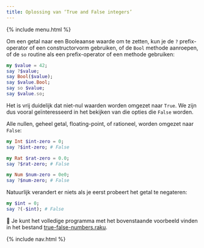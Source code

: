 ```yaml
---
title: Oplossing van ‘True and False integers’
---
```


{% include menu.html %}

Om een getal naar een Booleaanse waarde om te zetten, kun je de `?` prefix-operator of een constructorvorm gebruiken, of de `Bool` methode aanroepen, of de `so` routine als een prefix-operator of een methode gebruiken:

```raku
my $value = 42;
say ?$value;
say Bool($value);
say $value.Bool;
say so $value;
say $value.so;
```

Het is vrij duidelijk dat niet-nul waarden worden omgezet naar `True`. We zijn dus vooral geïnteresseerd in het bekijken van die opties die `False` worden.

Alle nullen, geheel getal, floating-point, of rationeel, worden omgezet naar `False`:

```raku
my Int $int-zero = 0;
say ?$int-zero; # False

my Rat $rat-zero = 0.0;
say ?$rat-zero; # False

my Num $num-zero = 0e0;
say ?$num-zero; # False
```

Natuurlijk verandert er niets als je eerst probeert het getal te negateren:

```raku
my $int = 0;
say ?(-$int); # False
```

🦋 Je kunt het volledige programma met het bovenstaande voorbeeld vinden in het bestand [true-false-numbers.raku](https://github.com/ash/raku-course/blob/master/exercises/coercion/true-false-numbers.raku).

{% include nav.html %}